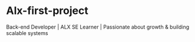 # Alx-first-project
Back-end Developer | ALX SE Learner | Passionate about growth &amp; building scalable systems
